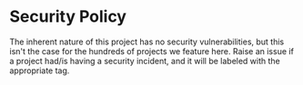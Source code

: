 # Security Policy

The inherent nature of this project has no security vulnerabilities, but this isn't the case for the hundreds of projects we feature here. Raise an issue if a project had/is having a security incident, and it will be labeled with the appropriate tag.

